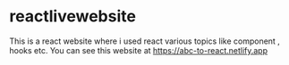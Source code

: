# reactlivewebsite
This is a react website where i used react various topics like component , hooks etc.
You can see this website at https://abc-to-react.netlify.app
